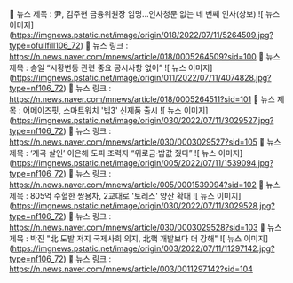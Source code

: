 📝 뉴스 제목 : 尹, 김주현 금융위원장 임명…인사청문 없는 네 번째 인사(상보)
![ 뉴스 이미지] (https://imgnews.pstatic.net/image/origin/018/2022/07/11/5264509.jpg?type=ofullfill106_72)
 🔗 뉴스 링크 : https://n.news.naver.com/mnews/article/018/0005264509?sid=100
📝 뉴스 제목 : 승일 “시황변동 관련 중요 공시사항 없어”
![ 뉴스 이미지] (https://imgnews.pstatic.net/image/origin/011/2022/07/11/4074828.jpg?type=nf106_72)
 🔗 뉴스 링크 : https://n.news.naver.com/mnews/article/018/0005264511?sid=101
📝 뉴스 제목 : 어메이즈핏, 스마트워치 '빕3' 신제품 출시
![ 뉴스 이미지] (https://imgnews.pstatic.net/image/origin/030/2022/07/11/3029527.jpg?type=nf106_72)
 🔗 뉴스 링크 : https://n.news.naver.com/mnews/article/030/0003029527?sid=105
📝 뉴스 제목 : ‘계곡 살인’ 이은해 도피 조력자 “위로금·밥값 줬다”
![ 뉴스 이미지] (https://imgnews.pstatic.net/image/origin/005/2022/07/11/1539094.jpg?type=nf106_72)
 🔗 뉴스 링크 : https://n.news.naver.com/mnews/article/005/0001539094?sid=102
📝 뉴스 제목 : 805억 수혈한 쌍용차, 2교대로 '토레스' 양산 확대
![ 뉴스 이미지] (https://imgnews.pstatic.net/image/origin/030/2022/07/11/3029528.jpg?type=nf106_72)
 🔗 뉴스 링크 : https://n.news.naver.com/mnews/article/030/0003029528?sid=103
📝 뉴스 제목 : 박진 "北 도발 저지 국제사회 의지, 北핵 개발보다 더 강해"
![ 뉴스 이미지] (https://imgnews.pstatic.net/image/origin/003/2022/07/11/11297142.jpg?type=nf106_72)
 🔗 뉴스 링크 : https://n.news.naver.com/mnews/article/003/0011297142?sid=104
